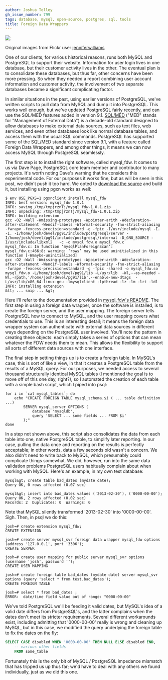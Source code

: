 ```yaml
---
author: Joshua Tolley
gh_issue_number: 799
tags: database, mysql, open-source, postgres, sql, tools
title: Foreign Data Wrappers
---
```




<a href="/blog/2013/05/13/foreign-data-wrappers/image-0-big.png" imageanchor="1"><img border="0" src="/blog/2013/05/13/foreign-data-wrappers/image-0.png"/></a>

Original images from Flickr user [jenniferwilliams](http://www.flickr.com/photos/jenniferwilliams/)

One of our clients, for various historical reasons, runs both MySQL and PostgreSQL to support their website.  Information for user login lives in one database, but their customer activity lives in the other. The eventual plan is to consolidate these databases, but thus far, other concerns have been more pressing. So when they needed a report combining user account information and customer activity, the involvement of two separate databases became a significant complicating factor.

In similar situations in the past, using earlier versions of PostgreSQL, we've written scripts to pull data from MySQL and dump it into PostgreSQL. This works well enough, but we've updated PostgreSQL fairly recently, and can use the SQL/MED features added in version 9.1. [SQL/MED](http://wiki.postgresql.org/wiki/Foreign_data_wrappers) ("MED" stands for "Management of External Data") is a decade-old standard designed to allow databases to make external data sources, such as text files, web services, and even other databases look like normal database tables, and access them with the usual SQL commands. PostgreSQL has supported some of the SQL/MED standard since version 9.1, with a feature called Foreign Data Wrappers, and among other things, it means we can now access MySQL through PostgreSQL seamlessly.

The first step is to install the right software, called mysql_fdw. It comes to us via Dave Page, PostgreSQL core team member and contributor to many projects.  It's worth noting Dave's warning that he considers this experimental code. For our purposes it works fine, but as will be seen in this post, we didn't push it too hard. We opted to [download the source](https://github.com/dpage/mysql_fdw) and build it, but installing using pgxn works as well:

```nohighlight
$ env USE_PGXS=1 pgxnclient install mysql_fdw
INFO: best version: mysql_fdw 1.0.1
INFO: saving /tmp/tmpjrznTj/mysql_fdw-1.0.1.zip
INFO: unpacking: /tmp/tmpjrznTj/mysql_fdw-1.0.1.zip
INFO: building extension
gcc -O2 -Wall -Wmissing-prototypes -Wpointer-arith -Wdeclaration-after-statement -Wendif-labels -Wformat-security -fno-strict-aliasing -fwrapv -fexcess-precision=standard -g -fpic -I/usr/include/mysql -I. -I. -I/home/josh/devel/pg91/include/postgresql/server -I/home/josh/devel/pg91/include/postgresql/internal -D_GNU_SOURCE -I/usr/include/libxml2   -c -o mysql_fdw.o mysql_fdw.c
mysql_fdw.c: In function ‘mysqlPlanForeignScan’:
mysql_fdw.c:466:8: warning: ‘rows’ may be used uninitialized in this function [-Wmaybe-uninitialized]
gcc -O2 -Wall -Wmissing-prototypes -Wpointer-arith -Wdeclaration-after-statement -Wendif-labels -Wformat-security -fno-strict-aliasing -fwrapv -fexcess-precision=standard -g -fpic -shared -o mysql_fdw.so mysql_fdw.o -L/home/josh/devel/pg91/lib -L/usr/lib  -Wl,--as-needed -Wl,-rpath,'/home/josh/devel/pg91/lib',--enable-new-dtags  -L/usr/lib/x86_64-linux-gnu -lmysqlclient -lpthread -lz -lm -lrt -ldl
INFO: installing extension
&lt; ... snip ... &gt;
```

Here I'll refer to the documentation provided in [mysql_fdw's README](https://github.com/dpage/mysql_fdw/blob/master/README). The first step in using a foreign data wrapper, once the software is installed, is to create the foreign server, and the user mapping. The foreign server tells PostgreSQL how to connect to MySQL, and the user mapping covers what credentials to use. This is an interesting detail; it means the foreign data wrapper system can authenticate with external data sources in different ways depending on the PostgreSQL user involved. You'll note the pattern in creating these objects: each simply takes a series of options that can mean whatever the FDW needs them to mean. This allows the flexibility to support all sorts of different data sources with one interface.

The final step in setting things up is to create a foreign table. In MySQL's case, this is sort of like a view, in that it creates a PostgreSQL table from the results of a MySQL query. For our purposes, we needed access to several thousand structurally identical MySQL tables (I mentioned the goal is to move off of this one day, right?), so I automated the creation of each table with a simple bash script, which I piped into psql:

```nohighlight
for i in `cat mysql_tables`; do
    echo "CREATE FOREIGN TABLE mysql_schema.$i ( ... table definition ...)
        SERVER mysql_server OPTIONS (
            database 'mysqldb',
            query 'SELECT ... some fields ... FROM $i'
        );"
done
```

In a step not shown above, this script also consolidates the data from each table into one, native PostgreSQL table, to simplify later reporting. In our case, pulling the data once and reporting on the results is perfectly acceptable; in other words, data a few seconds old wasn't a concern. We also didn't need to write back to MySQL, which presumably could complicate things somewhat. We did, however, run into the same data validation problems PostgreSQL users habitually complain about when working with MySQL. Here's an example, in my own test database:

```nohighlight
mysql&gt; create table bad_dates (mydate date);
Query OK, 0 rows affected (0.07 sec)

mysql&gt; insert into bad_dates values ('2013-02-30'), ('0000-00-00');
Query OK, 2 rows affected (0.02 sec)
Records: 2  Duplicates: 0  Warnings: 0
```

Note that MySQL silently transformed '2013-02-30' into '0000-00-00'. Sigh. Then, in psql we do this:

```nohighlight
josh=# create extension mysql_fdw;
CREATE EXTENSION

josh=# create server mysql_svr foreign data wrapper mysql_fdw options (address '127.0.0.1', port '3306');
CREATE SERVER

josh=# create user mapping for public server mysql_svr options (username 'josh', password '');
CREATE USER MAPPING

josh=# create foreign table bad_dates (mydate date) server mysql_svr options (query 'select * from test.bad_dates');
CREATE FOREIGN TABLE

josh=# select * from bad_dates ;
ERROR:  date/time field value out of range: "0000-00-00"
```

We've told PostgreSQL we'll be feeding it valid dates, but MySQL's idea of a valid date differs from PostgreSQL's, and the latter complains when the dates don't meet its stricter requirements. Several different workarounds exist, including admitting that '0000-00-00' really is wrong and cleaning up MySQL, but in this case, we modified the query underlying the foreign table to fix the dates on the fly:

```sql
SELECT CASE disabled WHEN '0000-00-00' THEN NULL ELSE disabled END,
    -- various other fields
    FROM some_table
```

Fortunately this is the only bit of MySQL / PostgreSQL impedance mismatch that has tripped us up thus far; we'd have to deal with any others we found individually, just as we did this one.


